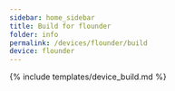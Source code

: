 ```yaml
---
sidebar: home_sidebar
title: Build for flounder
folder: info
permalink: /devices/flounder/build
device: flounder
---
```

{% include templates/device_build.md %}
